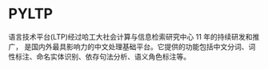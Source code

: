 # PYLTP
语言技术平台(LTP)经过哈工大社会计算与信息检索研究中心 11 年的持续研发和推广， 是国内外最具影响力的中文处理基础平台。它提供的功能包括中文分词、词性标注、命名实体识别、依存句法分析、语义角色标注等。
